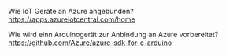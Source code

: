 Wie IoT Geräte an Azure angebunden? 
https://apps.azureiotcentral.com/home

Wie wird einn Arduinogerät zur Anbindung an Azure vorbereitet? 
https://github.com/Azure/azure-sdk-for-c-arduino
